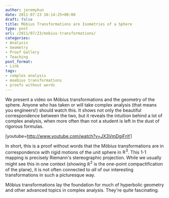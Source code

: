 ```yaml
---
author: jeremykun
date: 2011-07-23 16:14:25+00:00
draft: false
title: Möbius Transformations are Isometries of a Sphere
type: post
url: /2011/07/23/mobius-transformations/
categories:
- Analysis
- Geometry
- Proof Gallery
- Teaching
post_format:
- Link
tags:
- complex analysis
- moebius transformations
- proofs without words
---
```


We present a video on Möbius transformations and the geometry of the sphere. Anyone who has taken or will take complex analysis (that means you engineers!) should watch this. It shows not only the beautiful correspondence between the two, but it reveals the intuition behind a lot of complex analysis, when more often than not a student is left in the dust of rigorous formulas.


[youtube=http://www.youtube.com/watch?v=JX3VmDgiFnY]


In short, this is a proof without words that the Möbius transformations are in correspondence with rigid motions of the unit sphere in $\mathbb{R}^3$. This 1-1 mapping is precisely Riemann's stereographic projection. While we usually might see this in one context (showing $\mathbb{R}^2$ is the one-point compactification of the plane), it is not often connected to _all_ of our interesting transformations in such a picturesque way.

Möbius transformations lay the foundation for much of hyperbolic geometry and other advanced topics in complex analysis. They're quite fascinating.

